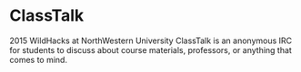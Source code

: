 # ClassTalk
2015 WildHacks at NorthWestern University
ClassTalk is an anonymous IRC for students to discuss about course materials, professors, or anything that comes to mind.
